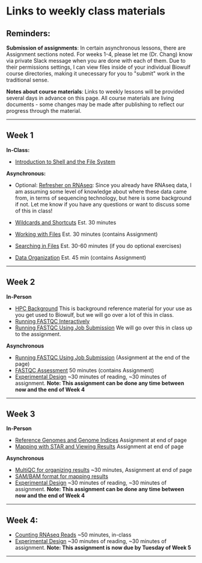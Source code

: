 # Links to weekly class materials

## Reminders: 
**Submission of assignments**: In certain asynchronous lessons, there are Assignment sections noted. For weeks 1-4, please let me (Dr. Chang) know via private Slack message when you are done with each of them. Due to their permissions settings, I can view files inside of your individual Biowulf course directories, making it unecessary for you to "submit" work in the traditional sense.

**Notes about course materials**: Links to weekly lessons will be provided several days in advance on this page. All course materials are living documents - some changes may be made after publishing to reflect our progress through the material.

------------------------------------------------------------------------------------------------------------------------------------
## Week 1
**In-Class:**

-    [Introduction to Shell and the File System](../lessons/wk1_lesson01_intro_filesystem.md)

**Asynchronous:**
-  Optional: [Refresher on RNAseq](../lessons/01_intro-to-RNAseq.md): Since you already have RNAseq data, I am assuming some level of knowledge about where these data came from, in terms of sequencing technology, but here is some background if not. Let me know if you have any questions or want to discuss some of this in class!

-   [Wildcards and Shortcuts](../lessons/wk1_lesson02_wildcards_shortcuts.md) Est. 30 minutes
-   [Working with Files](../lessons/wk1_lesson03_working_with_files.md) Est. 30 minutes (contains Assignment) 
-   [Searching in Files](../lessons/wk1_lesson04_searching_files.md) Est. 30-60 minutes (if you do optional exercises)
-   [Data Organization](../lessons/wk1_lesson05_data_organization.md) Est. 45 min (contains Assignment)

------------------------------------------------------------------------

## Week 2

**In-Person**
-   [HPC Background](../lessons/wk2_lesson01_hpc_background.md) This is background reference material for your use as you get used to Biowulf, but we will go over a lot of this in class. 
-   [Running FASTQC Interactively](../lessons/wk2_lesson02_fastqc_interactive.md)
-   [Running FASTQC Using Job Submission](../lessons/wk2_lesson03_fastqc_sbatch.md) We will go over this in class up to the assignment. 

**Asynchronous** 
-   [Running FASTQC Using Job Submission](../lessons/wk2_lesson03_fastqc_sbatch.md) (Assignment at the end of the page)
-   [FASTQC Assessment](../lessons/wk2_lesson04_fastqc_assessment.md) 50 minutes (contains Assignment) 
-   [Experimental Design](../lessons/wk2_lesson05_experimental_design.md) ~30 minutes of reading, ~30 minutes of assignment. **Note: This assignment can be done any time between now and the end of Week 4**

------------------------------------------------------------------------

## Week 3

**In-Person** 
-  [Reference Genomes and Genome Indices](../lessons/wk3_lesson01_reference_genomes.md) Assignment at end of page
-  [Mapping with STAR and Viewing Results](../lessons/wk3_lesson02_STAR_qualimap.md) Assignment at end of page

**Asynchronous**

-  [MultiQC for organizing results](../lessons/wk3_lesson03_multiqc.md) ~30 minutes, Assignment at end of page
-  [SAM/BAM format for mapping results](../lessons/wk3_lesson04_alignment_bam.md)
-  [Experimental Design](../lessons/wk2_lesson05_experimental_design.md) ~30 minutes of reading, ~30 minutes of assignment. **Note: This assignment can be done any time between now and the end of Week 4**

------------------------------------------------------------------------

## Week 4: 
-  [Counting RNAseq Reads](../lessons/wk4_lesson01_counting_reads.md) ~50 minutes, in-class
-  [Experimental Design](../lessons/wk2_lesson05_experimental_design.md) ~30 minutes of reading, ~30 minutes of assignment. **Note: This assignment is now due by Tuesday of Week 5** 

------------------------------------------------------------------------
